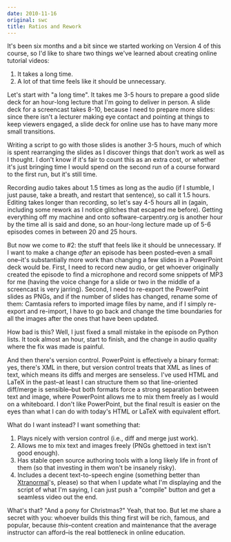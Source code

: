 ```yaml
---
date: 2010-11-16
original: swc
title: Ratios and Rework
---
```

<p>It's been six months and a bit since we started working on Version 4 of this course, so I'd like to share two things we've learned about creating online tutorial videos:</p>
<ol>
<li>It takes a long time.</li>
<li>A lot of that time feels like it should be unnecessary.</li>
</ol>
<p>Let's start with "a long time". It takes me 3-5 hours to prepare a good slide deck for an hour-long lecture that I'm going to deliver in person. A slide deck for a screencast takes 8-10, because I need to prepare more slides: since there isn't a lecturer making eye contact and pointing at things to keep viewers engaged, a slide deck for online use has to have many more small transitions.</p>
<p>Writing a script to go with those slides is another 3-5 hours, much of which is spent rearranging the slides as I discover things that don't work as well as I thought. I don't know if it's fair to count this as an extra cost, or whether it's just bringing time I would spend on the second run of a course forward to the first run, but it's still time.</p>
<p>Recording audio takes about 1.5 times as long as the audio (if I stumble, I just pause, take a breath, and restart that sentence), so call it 1.5 hours. Editing takes longer than recording, so let's say 4-5 hours all in (again, including some rework as I notice glitches that escaped me before).  Getting everything off my machine and onto software-carpentry.org is another hour by the time all is said and done, so an hour-long lecture made up of 5-6 episodes comes in between 20 and 25 hours.</p>
<p>But now we come to #2: the stuff that feels like it should be unnecessary. If I want to make a change <em>after</em> an episode has been posted–even a small one–it's substantially more work than changing a few slides in a PowerPoint deck would be. First, I need to record new audio, or get whoever originally created the episode to find a microphone and record some snippets of MP3 for me (having the voice change for a slide or two in the middle of a screencast is very jarring). Second, I need to re-export the PowerPoint slides as PNGs, and if the number of slides has changed, rename some of them: Camtasia refers to imported image files by name, and if I simply re-export and re-import, I have to go back and change the time boundaries for all the images after the ones that have been updated.</p>
<p>How bad is this? Well, I just fixed a small mistake in the episode on Python lists. It took almost an hour, start to finish, and the change in audio quality where the fix was made is painful.</p>
<p>And then there's version control. PowerPoint is effectively a binary format: yes, there's XML in there, but version control treats that XML as lines of text, which means its diffs and merges are senseless. I've used HTML and LaTeX in the past–at least I can structure them so that line-oriented diff/merge is sensible–but both formats force a strong separation between text and image, where PowerPoint allows me to mix them freely as I would on a whiteboard. I don't like PowerPoint, but the final result is easier on the eyes than what I can do with today's HTML or LaTeX with equivalent effort.</p>
<p>What do I want instead? I want something that:</p>
<ol>
<li>Plays nicely with version control (i.e., diff and merge just work).</li>
<li>Allows me to mix text and images freely (PNGs ghettoed in text isn't good enough).</li>
<li>Has stable open source authoring tools with a long likely life in front of them (so that investing in them won't be insanely risky).</li>
<li>Includes a decent text-to-speech engine (something better than <a href="http://www.xtranormal.com/">Xtranormal</a>'s, please) so that when I update what I'm displaying and the script of what I'm saying, I can just push a "compile" button and get a seamless video out the end.</li>
</ol>
<p>What's that? "And a pony for Christmas?" Yeah, that too. But let me share a secret with you: whoever builds this thing first will be rich, famous, and popular, because <em>this</em>–content creation and maintenance that the average instructor can afford–is the real bottleneck in online education.</p>
